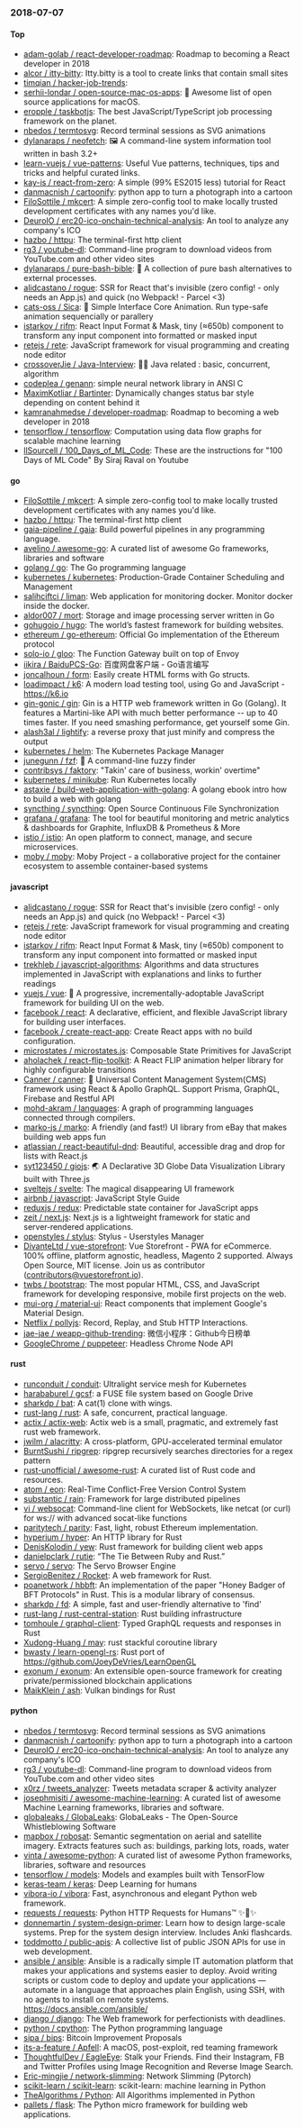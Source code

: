 ### 2018-07-07

#### Top
* [adam-golab / react-developer-roadmap](https://github.com/adam-golab/react-developer-roadmap): Roadmap to becoming a React developer in 2018
* [alcor / itty-bitty](https://github.com/alcor/itty-bitty): Itty.bitty is a tool to create links that contain small sites
* [timqian / hacker-job-trends](https://github.com/timqian/hacker-job-trends): 
* [serhii-londar / open-source-mac-os-apps](https://github.com/serhii-londar/open-source-mac-os-apps): 🚀 Awesome list of open source applications for macOS.
* [eropple / taskbotjs](https://github.com/eropple/taskbotjs): The best JavaScript/TypeScript job processing framework on the planet.
* [nbedos / termtosvg](https://github.com/nbedos/termtosvg): Record terminal sessions as SVG animations
* [dylanaraps / neofetch](https://github.com/dylanaraps/neofetch): 🖼️ A command-line system information tool written in bash 3.2+
* [learn-vuejs / vue-patterns](https://github.com/learn-vuejs/vue-patterns): Useful Vue patterns, techniques, tips and tricks and helpful curated links.
* [kay-is / react-from-zero](https://github.com/kay-is/react-from-zero): A simple (99% ES2015 less) tutorial for React
* [danmacnish / cartoonify](https://github.com/danmacnish/cartoonify): python app to turn a photograph into a cartoon
* [FiloSottile / mkcert](https://github.com/FiloSottile/mkcert): A simple zero-config tool to make locally trusted development certificates with any names you'd like.
* [DeuroIO / erc20-ico-onchain-technical-analysis](https://github.com/DeuroIO/erc20-ico-onchain-technical-analysis): An tool to analyze any company's ICO
* [hazbo / httpu](https://github.com/hazbo/httpu): The terminal-first http client
* [rg3 / youtube-dl](https://github.com/rg3/youtube-dl): Command-line program to download videos from YouTube.com and other video sites
* [dylanaraps / pure-bash-bible](https://github.com/dylanaraps/pure-bash-bible): 📖 A collection of pure bash alternatives to external processes.
* [alidcastano / rogue](https://github.com/alidcastano/rogue): SSR for React that's invisible (zero config! - only needs an App.js) and quick (no Webpack! - Parcel <3)
* [cats-oss / Sica](https://github.com/cats-oss/Sica): 🦌 Simple Interface Core Animation. Run type-safe animation sequencially or parallery
* [istarkov / rifm](https://github.com/istarkov/rifm): React Input Format & Mask, tiny (≈650b) component to transform any input component into formatted or masked input
* [retejs / rete](https://github.com/retejs/rete): JavaScript framework for visual programming and creating node editor
* [crossoverJie / Java-Interview](https://github.com/crossoverJie/Java-Interview): 👨‍🎓 Java related : basic, concurrent, algorithm
* [codeplea / genann](https://github.com/codeplea/genann): simple neural network library in ANSI C
* [MaximKotliar / Bartinter](https://github.com/MaximKotliar/Bartinter): Dynamically changes status bar style depending on content behind it
* [kamranahmedse / developer-roadmap](https://github.com/kamranahmedse/developer-roadmap): Roadmap to becoming a web developer in 2018
* [tensorflow / tensorflow](https://github.com/tensorflow/tensorflow): Computation using data flow graphs for scalable machine learning
* [llSourcell / 100_Days_of_ML_Code](https://github.com/llSourcell/100_Days_of_ML_Code): These are the instructions for "100 Days of ML Code" By Siraj Raval on Youtube

#### go
* [FiloSottile / mkcert](https://github.com/FiloSottile/mkcert): A simple zero-config tool to make locally trusted development certificates with any names you'd like.
* [hazbo / httpu](https://github.com/hazbo/httpu): The terminal-first http client
* [gaia-pipeline / gaia](https://github.com/gaia-pipeline/gaia): Build powerful pipelines in any programming language.
* [avelino / awesome-go](https://github.com/avelino/awesome-go): A curated list of awesome Go frameworks, libraries and software
* [golang / go](https://github.com/golang/go): The Go programming language
* [kubernetes / kubernetes](https://github.com/kubernetes/kubernetes): Production-Grade Container Scheduling and Management
* [salihciftci / liman](https://github.com/salihciftci/liman): Web application for monitoring docker. Monitor docker inside the docker.
* [aldor007 / mort](https://github.com/aldor007/mort): Storage and image processing server written in Go
* [gohugoio / hugo](https://github.com/gohugoio/hugo): The world’s fastest framework for building websites.
* [ethereum / go-ethereum](https://github.com/ethereum/go-ethereum): Official Go implementation of the Ethereum protocol
* [solo-io / gloo](https://github.com/solo-io/gloo): The Function Gateway built on top of Envoy
* [iikira / BaiduPCS-Go](https://github.com/iikira/BaiduPCS-Go): 百度网盘客户端 - Go语言编写
* [joncalhoun / form](https://github.com/joncalhoun/form): Easily create HTML forms with Go structs.
* [loadimpact / k6](https://github.com/loadimpact/k6): A modern load testing tool, using Go and JavaScript - https://k6.io
* [gin-gonic / gin](https://github.com/gin-gonic/gin): Gin is a HTTP web framework written in Go (Golang). It features a Martini-like API with much better performance -- up to 40 times faster. If you need smashing performance, get yourself some Gin.
* [alash3al / lightify](https://github.com/alash3al/lightify): a reverse proxy that just minify and compress the output
* [kubernetes / helm](https://github.com/kubernetes/helm): The Kubernetes Package Manager
* [junegunn / fzf](https://github.com/junegunn/fzf): 🌸 A command-line fuzzy finder
* [contribsys / faktory](https://github.com/contribsys/faktory): "Takin' care of business, workin' overtime"
* [kubernetes / minikube](https://github.com/kubernetes/minikube): Run Kubernetes locally
* [astaxie / build-web-application-with-golang](https://github.com/astaxie/build-web-application-with-golang): A golang ebook intro how to build a web with golang
* [syncthing / syncthing](https://github.com/syncthing/syncthing): Open Source Continuous File Synchronization
* [grafana / grafana](https://github.com/grafana/grafana): The tool for beautiful monitoring and metric analytics & dashboards for Graphite, InfluxDB & Prometheus & More
* [istio / istio](https://github.com/istio/istio): An open platform to connect, manage, and secure microservices.
* [moby / moby](https://github.com/moby/moby): Moby Project - a collaborative project for the container ecosystem to assemble container-based systems

#### javascript
* [alidcastano / rogue](https://github.com/alidcastano/rogue): SSR for React that's invisible (zero config! - only needs an App.js) and quick (no Webpack! - Parcel <3)
* [retejs / rete](https://github.com/retejs/rete): JavaScript framework for visual programming and creating node editor
* [istarkov / rifm](https://github.com/istarkov/rifm): React Input Format & Mask, tiny (≈650b) component to transform any input component into formatted or masked input
* [trekhleb / javascript-algorithms](https://github.com/trekhleb/javascript-algorithms): Algorithms and data structures implemented in JavaScript with explanations and links to further readings
* [vuejs / vue](https://github.com/vuejs/vue): 🖖 A progressive, incrementally-adoptable JavaScript framework for building UI on the web.
* [facebook / react](https://github.com/facebook/react): A declarative, efficient, and flexible JavaScript library for building user interfaces.
* [facebook / create-react-app](https://github.com/facebook/create-react-app): Create React apps with no build configuration.
* [microstates / microstates.js](https://github.com/microstates/microstates.js): Composable State Primitives for JavaScript
* [aholachek / react-flip-toolkit](https://github.com/aholachek/react-flip-toolkit): A React FLIP animation helper library for highly configurable transitions
* [Canner / canner](https://github.com/Canner/canner): 📡 Universal Content Management System(CMS) framework using React & Apollo GraphQL. Support Prisma, GraphQL, Firebase and Restful API
* [mohd-akram / languages](https://github.com/mohd-akram/languages): A graph of programming languages connected through compilers.
* [marko-js / marko](https://github.com/marko-js/marko): A friendly (and fast!) UI library from eBay that makes building web apps fun
* [atlassian / react-beautiful-dnd](https://github.com/atlassian/react-beautiful-dnd): Beautiful, accessible drag and drop for lists with React.js
* [syt123450 / giojs](https://github.com/syt123450/giojs): 🌏 A Declarative 3D Globe Data Visualization Library built with Three.js
* [sveltejs / svelte](https://github.com/sveltejs/svelte): The magical disappearing UI framework
* [airbnb / javascript](https://github.com/airbnb/javascript): JavaScript Style Guide
* [reduxjs / redux](https://github.com/reduxjs/redux): Predictable state container for JavaScript apps
* [zeit / next.js](https://github.com/zeit/next.js): Next.js is a lightweight framework for static and server‑rendered applications.
* [openstyles / stylus](https://github.com/openstyles/stylus): Stylus - Userstyles Manager
* [DivanteLtd / vue-storefront](https://github.com/DivanteLtd/vue-storefront): Vue Storefront - PWA for eCommerce. 100% offline, platform agnostic, headless, Magento 2 supported. Always Open Source, MIT license. Join us as contributor (contributors@vuestorefront.io).
* [twbs / bootstrap](https://github.com/twbs/bootstrap): The most popular HTML, CSS, and JavaScript framework for developing responsive, mobile first projects on the web.
* [mui-org / material-ui](https://github.com/mui-org/material-ui): React components that implement Google's Material Design.
* [Netflix / pollyjs](https://github.com/Netflix/pollyjs): Record, Replay, and Stub HTTP Interactions.
* [jae-jae / weapp-github-trending](https://github.com/jae-jae/weapp-github-trending): 微信小程序：Github今日榜单
* [GoogleChrome / puppeteer](https://github.com/GoogleChrome/puppeteer): Headless Chrome Node API

#### rust
* [runconduit / conduit](https://github.com/runconduit/conduit): Ultralight service mesh for Kubernetes
* [harababurel / gcsf](https://github.com/harababurel/gcsf): a FUSE file system based on Google Drive
* [sharkdp / bat](https://github.com/sharkdp/bat): A cat(1) clone with wings.
* [rust-lang / rust](https://github.com/rust-lang/rust): A safe, concurrent, practical language.
* [actix / actix-web](https://github.com/actix/actix-web): Actix web is a small, pragmatic, and extremely fast rust web framework.
* [jwilm / alacritty](https://github.com/jwilm/alacritty): A cross-platform, GPU-accelerated terminal emulator
* [BurntSushi / ripgrep](https://github.com/BurntSushi/ripgrep): ripgrep recursively searches directories for a regex pattern
* [rust-unofficial / awesome-rust](https://github.com/rust-unofficial/awesome-rust): A curated list of Rust code and resources.
* [atom / eon](https://github.com/atom/eon): Real-Time Conflict-Free Version Control System
* [substantic / rain](https://github.com/substantic/rain): Framework for large distributed pipelines
* [vi / websocat](https://github.com/vi/websocat): Command-line client for WebSockets, like netcat (or curl) for ws:// with advanced socat-like functions
* [paritytech / parity](https://github.com/paritytech/parity): Fast, light, robust Ethereum implementation.
* [hyperium / hyper](https://github.com/hyperium/hyper): An HTTP library for Rust
* [DenisKolodin / yew](https://github.com/DenisKolodin/yew): Rust framework for building client web apps
* [danielpclark / rutie](https://github.com/danielpclark/rutie): “The Tie Between Ruby and Rust.”
* [servo / servo](https://github.com/servo/servo): The Servo Browser Engine
* [SergioBenitez / Rocket](https://github.com/SergioBenitez/Rocket): A web framework for Rust.
* [poanetwork / hbbft](https://github.com/poanetwork/hbbft): An implementation of the paper "Honey Badger of BFT Protocols" in Rust. This is a modular library of consensus.
* [sharkdp / fd](https://github.com/sharkdp/fd): A simple, fast and user-friendly alternative to 'find'
* [rust-lang / rust-central-station](https://github.com/rust-lang/rust-central-station): Rust building infrastructure
* [tomhoule / graphql-client](https://github.com/tomhoule/graphql-client): Typed GraphQL requests and responses in Rust
* [Xudong-Huang / may](https://github.com/Xudong-Huang/may): rust stackful coroutine library
* [bwasty / learn-opengl-rs](https://github.com/bwasty/learn-opengl-rs): Rust port of https://github.com/JoeyDeVries/LearnOpenGL
* [exonum / exonum](https://github.com/exonum/exonum): An extensible open-source framework for creating private/permissioned blockchain applications
* [MaikKlein / ash](https://github.com/MaikKlein/ash): Vulkan bindings for Rust

#### python
* [nbedos / termtosvg](https://github.com/nbedos/termtosvg): Record terminal sessions as SVG animations
* [danmacnish / cartoonify](https://github.com/danmacnish/cartoonify): python app to turn a photograph into a cartoon
* [DeuroIO / erc20-ico-onchain-technical-analysis](https://github.com/DeuroIO/erc20-ico-onchain-technical-analysis): An tool to analyze any company's ICO
* [rg3 / youtube-dl](https://github.com/rg3/youtube-dl): Command-line program to download videos from YouTube.com and other video sites
* [x0rz / tweets_analyzer](https://github.com/x0rz/tweets_analyzer): Tweets metadata scraper & activity analyzer
* [josephmisiti / awesome-machine-learning](https://github.com/josephmisiti/awesome-machine-learning): A curated list of awesome Machine Learning frameworks, libraries and software.
* [globaleaks / GlobaLeaks](https://github.com/globaleaks/GlobaLeaks): GlobaLeaks - The Open-Source Whistleblowing Software
* [mapbox / robosat](https://github.com/mapbox/robosat): Semantic segmentation on aerial and satellite imagery. Extracts features such as: buildings, parking lots, roads, water
* [vinta / awesome-python](https://github.com/vinta/awesome-python): A curated list of awesome Python frameworks, libraries, software and resources
* [tensorflow / models](https://github.com/tensorflow/models): Models and examples built with TensorFlow
* [keras-team / keras](https://github.com/keras-team/keras): Deep Learning for humans
* [vibora-io / vibora](https://github.com/vibora-io/vibora): Fast, asynchronous and elegant Python web framework.
* [requests / requests](https://github.com/requests/requests): Python HTTP Requests for Humans™ ✨🍰✨
* [donnemartin / system-design-primer](https://github.com/donnemartin/system-design-primer): Learn how to design large-scale systems. Prep for the system design interview. Includes Anki flashcards.
* [toddmotto / public-apis](https://github.com/toddmotto/public-apis): A collective list of public JSON APIs for use in web development.
* [ansible / ansible](https://github.com/ansible/ansible): Ansible is a radically simple IT automation platform that makes your applications and systems easier to deploy. Avoid writing scripts or custom code to deploy and update your applications — automate in a language that approaches plain English, using SSH, with no agents to install on remote systems. https://docs.ansible.com/ansible/
* [django / django](https://github.com/django/django): The Web framework for perfectionists with deadlines.
* [python / cpython](https://github.com/python/cpython): The Python programming language
* [sipa / bips](https://github.com/sipa/bips): Bitcoin Improvement Proposals
* [its-a-feature / Apfell](https://github.com/its-a-feature/Apfell): A macOS, post-exploit, red teaming framework
* [ThoughtfulDev / EagleEye](https://github.com/ThoughtfulDev/EagleEye): Stalk your Friends. Find their Instagram, FB and Twitter Profiles using Image Recognition and Reverse Image Search.
* [Eric-mingjie / network-slimming](https://github.com/Eric-mingjie/network-slimming): Network Slimming (Pytorch)
* [scikit-learn / scikit-learn](https://github.com/scikit-learn/scikit-learn): scikit-learn: machine learning in Python
* [TheAlgorithms / Python](https://github.com/TheAlgorithms/Python): All Algorithms implemented in Python
* [pallets / flask](https://github.com/pallets/flask): The Python micro framework for building web applications.
